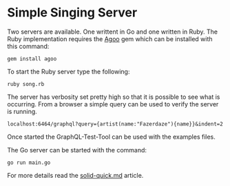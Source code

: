 # Simple Singing Server

Two servers are available. One writtent in Go and one written in Ruby.
The Ruby implementation requires the
[Agoo](https://github.com/ohler55/agoo) gem which can be installed
with this command:

```
gem install agoo
```

To start the Ruby server type the following:

```
ruby song.rb
```

The server has verbosity set pretty high so that it is possible to see
what is occurring. From a browser a simple query can be used to verify
the server is running.

`localhost:6464/graphql?query={artist(name:"Fazerdaze"){name}}&indent=2`

Once started the GraphQL-Test-Tool can be used with the examples files.

The Go server can be started with the command:

```
go run main.go
```

For more details read the [solid-quick.md](solid-quick.md) article.
